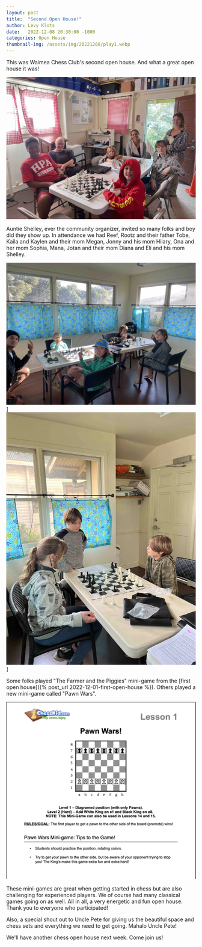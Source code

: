 ```yaml
---
layout: post
title:  "Second Open House!"
author: Levy Klots
date:   2022-12-08 20:30:00 -1000
categories: Open House
thumbnail-img: /assets/img/20221208/play1.webp
---
```


This was Waimea Chess Club's second open house. And what a great open house it was!

![Chess Club in Full Swing](/assets/img/20221208/play1.webp)

Auntie Shelley, ever the community organizer, invited so many folks and boy did they show up. In attendance we had Reef, Rootz and their father Tobe, Kaila and Kaylen and their mom Megan, Jonny and his mom Hilary, Ona and her mom Sophia, Mana, Jotan and their mom Diana and Eli and his mom Shelley.

![Chess Club in Full Swing](/assets/img/20221208/play2.webp)]
![Chess Club in Full Swing](/assets/img/20221208/play3.webp)]

Some folks played "The Farmer and the Piggies" mini-game from the [first open house]({% post_url 2022-12-01-first-open-house %}). Others played a new mini-game called "Pawn Wars".

![Pawn Wars](/assets/img/20221208/pawnwars.webp)

These mini-games are great when getting started in chess but are also challenging for experienced players. We of course had many classical games going on as well. All in all, a very energetic and fun open house. Thank you to everyone who participated!

Also, a special shout out to Uncle Pete for giving us the beautiful space and chess sets and everything we need to get going. Mahalo Uncle Pete!

We'll have another chess open house next week. Come join us!

